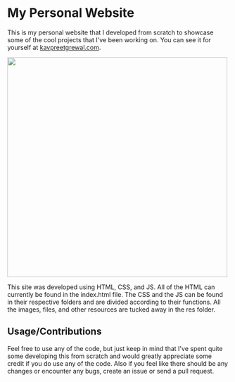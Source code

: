 # My Personal Website 
This is my personal website that I developed from scratch to showcase some of the cool projects that I've been working on. You can see it for yourself at [kavpreetgrewal.com](https://kavpreetgrewal.com).

<img src="https://github.com/KavpreetGrewal/personal-website-v1/blob/master/res/Website.png" height="500"/>

This site was developed using HTML, CSS, and JS. All of the HTML can currently be found in the index.html file. The CSS and the JS can be found in their respective folders and are divided according to their functions. All the images, files, and other resources are tucked away in the res folder.

## Usage/Contributions
Feel free to use any of the code, but just keep in mind that I've spent quite some developing this from scratch and would greatly appreciate some credit if you do use any of the code. Also if you feel like there should be any changes or encounter any bugs, create an issue or send a pull request.
